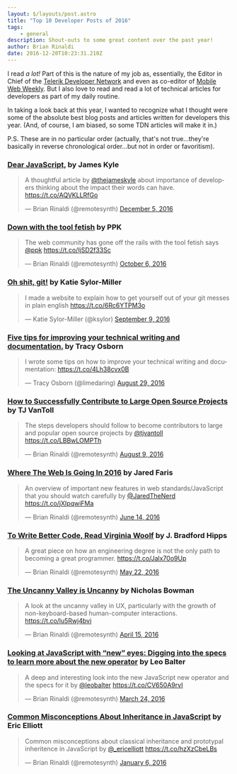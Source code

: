 ```yaml
---
layout: $/layouts/post.astro
title: "Top 10 Developer Posts of 2016"
tags:
    - general
description: Shout-outs to some great content over the past year!
author: Brian Rinaldi
date: 2016-12-20T10:23:31.210Z
---
```


I read _a lot!_ Part of this is the nature of my job as, essentially, the Editor in Chief of the [Telerik Developer Network](http://developer.telerik.com) and even as co-editor of [Mobile Web Weekly](http://mobilewebweekly.co). But I also love to read and read a lot of technical articles for developers as part of my daily routine.

In taking a look back at this year, I wanted to recognize what I thought were some of the absolute best blog posts and articles written for developers this year. (And, of course, I am biased, so some TDN articles will make it in.)

P.S. These are in no particular order (actually, that's not true...they're basically in reverse chronological order...but not in order or favoritism).<!--more-->

### [Dear JavaScript,](https://medium.com/@thejameskyle/dear-javascript-7e14ffcae36c#.zc4fwntwm) by James Kyle

<blockquote class="twitter-tweet" data-lang="en"><p lang="en" dir="ltr">A thoughtful article by <a href="https://twitter.com/thejameskyle">@thejameskyle</a> about importance of developers thinking about the impact their words can have. <a href="https://t.co/AQVKLLRfGo">https://t.co/AQVKLLRfGo</a></p>&mdash; Brian Rinaldi (@remotesynth) <a href="https://twitter.com/remotesynth/status/805862812274802689">December 5, 2016</a></blockquote>
<script async src="//platform.twitter.com/widgets.js" charset="utf-8"></script>

### [Down with the tool fetish](http://www.quirksmode.org/blog/archives/2016/10/down_with_the_t.html) by PPK

<blockquote class="twitter-tweet" data-lang="en"><p lang="en" dir="ltr">The web community has gone off the rails with the tool fetish says <a href="https://twitter.com/ppk">@ppk</a> <a href="https://t.co/IjSD2f33Sc">https://t.co/IjSD2f33Sc</a></p>&mdash; Brian Rinaldi (@remotesynth) <a href="https://twitter.com/remotesynth/status/784112491018289160">October 6, 2016</a></blockquote>

### [Oh shit, git!](http://ohshitgit.com/) by Katie Sylor-Miller

<blockquote class="twitter-tweet" data-lang="en"><p lang="en" dir="ltr">I made a website to explain how to get yourself out of your git messes in plain english <a href="https://t.co/6Rc6YTPM3o">https://t.co/6Rc6YTPM3o</a></p>&mdash; Katie Sylor-Miller (@ksylor) <a href="https://twitter.com/ksylor/status/774053678575607808">September 9, 2016</a></blockquote>

### [Five tips for improving your technical writing and documentation.](https://medium.com/@limedaring/five-tips-for-improving-your-technical-writing-and-documentation-47353723c8a7#.bra2r3402) by Tracy Osborn

<blockquote class="twitter-tweet" data-lang="en"><p lang="en" dir="ltr">I wrote some tips on how to improve your technical writing and documentation: <a href="https://t.co/4Lh38cvx0B">https://t.co/4Lh38cvx0B</a></p>&mdash; Tracy Osborn (@limedaring) <a href="https://twitter.com/limedaring/status/770302846939955200">August 29, 2016</a></blockquote>

### [How to Successfully Contribute to Large Open Source Projects](http://developer.telerik.com/featured/successfully-contribute-large-open-source-projects/) by TJ VanToll

<blockquote class="twitter-tweet" data-lang="en"><p lang="en" dir="ltr">The steps developers should follow to become contributors to large and popular open source projects by <a href="https://twitter.com/tjvantoll">@tjvantoll</a> <a href="https://t.co/LBBwLOMPTh">https://t.co/LBBwLOMPTh</a></p>&mdash; Brian Rinaldi (@remotesynth) <a href="https://twitter.com/remotesynth/status/763044419293605889">August 9, 2016</a></blockquote>

### [Where The Web Is Going In 2016](http://developer.telerik.com/featured/web-going-2016/) by Jared Faris

<blockquote class="twitter-tweet" data-lang="en"><p lang="en" dir="ltr">An overview of important new features in web standards/JavaScript that you should watch carefully by <a href="https://twitter.com/JaredTheNerd">@JaredTheNerd</a> <a href="https://t.co/jXIpqwiFMa">https://t.co/jXIpqwiFMa</a></p>&mdash; Brian Rinaldi (@remotesynth) <a href="https://twitter.com/remotesynth/status/742701155935981568">June 14, 2016</a></blockquote>

### [To Write Better Code, Read Virginia Woolf](http://www.nytimes.com/2016/05/22/opinion/sunday/to-write-software-read-novels.html?_r=0) by J. Bradford Hipps

<blockquote class="twitter-tweet" data-lang="en"><p lang="en" dir="ltr">A great piece on how an engineering degree is not the only path to becoming a great programmer.  <a href="https://t.co/Jalx70o9Up">https://t.co/Jalx70o9Up</a></p>&mdash; Brian Rinaldi (@remotesynth) <a href="https://twitter.com/remotesynth/status/734511069683650561">May 22, 2016</a></blockquote>

### [The Uncanny Valley is Uncanny](http://www.uxbooth.com/articles/the-uncanny-valley-is-uncanny/) by Nicholas Bowman

<blockquote class="twitter-tweet" data-lang="en"><p lang="en" dir="ltr">A look at the uncanny valley in UX, particularly with the growth of non-keyboard-based human-computer interactions. <a href="https://t.co/lu5Rwj4bvi">https://t.co/lu5Rwj4bvi</a></p>&mdash; Brian Rinaldi (@remotesynth) <a href="https://twitter.com/remotesynth/status/720957891335884802">April 15, 2016</a></blockquote>

### [Looking at JavaScript with “new” eyes: Digging into the specs to learn more about the new operator](https://bocoup.com/weblog/looking-at-javascript-with-new-eyes) by Leo Balter

<blockquote class="twitter-tweet" data-lang="en"><p lang="en" dir="ltr">A deep and interesting look into the new JavaScript new operator and the specs for it by <a href="https://twitter.com/leobalter">@leobalter</a> <a href="https://t.co/CV650A9rvI">https://t.co/CV650A9rvI</a></p>&mdash; Brian Rinaldi (@remotesynth) <a href="https://twitter.com/remotesynth/status/713003188253810688">March 24, 2016</a></blockquote>

### [Common Misconceptions About Inheritance in JavaScript](https://medium.com/javascript-scene/common-misconceptions-about-inheritance-in-javascript-d5d9bab29b0a#.gphvu15x9) by Eric Elliott

<blockquote class="twitter-tweet" data-lang="en"><p lang="en" dir="ltr">Common misconceptions about classical inheritance and prototypal inheritence in JavaScript by <a href="https://twitter.com/_ericelliott">@_ericelliott</a> <a href="https://t.co/hzXzCbeLBs">https://t.co/hzXzCbeLBs</a></p>&mdash; Brian Rinaldi (@remotesynth) <a href="https://twitter.com/remotesynth/status/684831915053084672">January 6, 2016</a></blockquote>